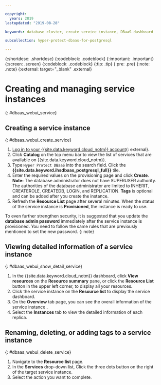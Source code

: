 ```yaml
---

copyright:
  years: 2019
lastupdated: "2019-08-28"

keywords: database cluster, create service instance, DBaaS dashboard

subcollection: hyper-protect-dbaas-for-postgresql

---
```


{:shortdesc: .shortdesc}
{:codeblock: .codeblock}
{:important: .important}
{:screen: .screen}
{:codeblock: .codeblock}
{:tip: .tip}
{:pre: .pre}
{:note: .note}
{:external: target="_blank" .external}

# Creating and managing service instances
{: #dbaas_webui_service}

## Creating a service instance
{: #dbaas_webui_create_service}

1. [Log in to your {{site.data.keyword.cloud_notm}} account](https://cloud.ibm.com/login){: external}.
2. Click **Catalog** on the top menu bar to view the list of services that are available on {{site.data.keyword.cloud_notm}}.
3. Type `Hyper Protect DBaaS` into the search field. Click the **{{site.data.keyword.ihsdbaas_postgresql_full}}** tile.
4. Enter the required values on the provisioning page and click **Create**. **Note:** The database administrator does not have SUPERUSER authority. The authorities of the database administrator are limited to INHERIT, CREATEROLE, CREATEDB, LOGIN, and REPLICATION. **Tags** is optional and can be added after you create the instance.
5. Refresh the **Resource List** page after several minutes. When the status of the service instance is **Provisioned**, the instance is ready to use.

To even further strengthen security, it is suggested that you update the **database admin password** immediately after the service instance is provisioned. You need to follow the same rules that are previously mentioned to set the new password.
{: note}

## Viewing detailed information of a service instance
{: #dbaas_webui_show_detail_service}

1. In the {{site.data.keyword.cloud_notm}} dashboard, click **View resources** on the **Resource summary** pane, or click the **Resource List** button in the upper left corner, to display all your resources.
2. Click the service instance on the **Resource list** to display the service dashboard.
3. On the **Overview** tab page, you can see the overall information of the service instance .
4. Select the **Instances** tab to view the detailed information of each replica.

## Renaming, deleting, or adding tags to a service instance
{: #dbaas_webui_delete_service}

1. Navigate to the **Resource list** page.
2. In the **Services** drop-down list, Click the three dots button on the right of the target service instance.
3. Select the action you want to complete.
